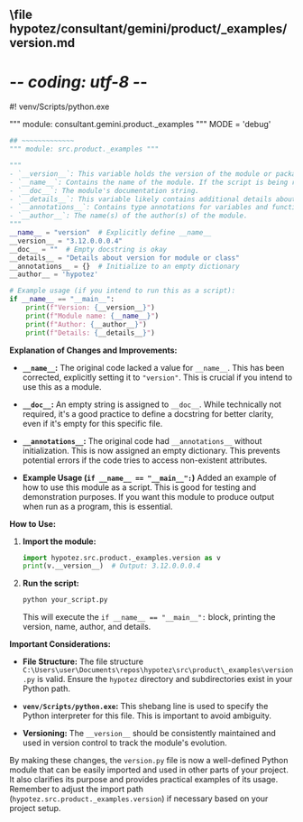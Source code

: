 ## \file hypotez/consultant/gemini/product/_examples/version.md
# -*- coding: utf-8 -*-
#! venv/Scripts/python.exe

""" module: consultant.gemini.product._examples """
MODE = 'debug'
```python
## ~~~~~~~~~~~~~
""" module: src.product._examples """

"""
- `__version__`: This variable holds the version of the module or package.
- `__name__`: Contains the name of the module. If the script is being run directly, the value will be `"__main__"`.
- `__doc__`: The module's documentation string.
- `__details__`: This variable likely contains additional details about the module, but the exact purpose depends on the specific module or package.
- `__annotations__`: Contains type annotations for variables and functions in the module.
- `__author__`: The name(s) of the author(s) of the module.
"""
__name__ = "version"  # Explicitly define __name__
__version__ = "3.12.0.0.0.4"
__doc__ = ""  # Empty docstring is okay
__details__ = "Details about version for module or class"
__annotations__ = {}  # Initialize to an empty dictionary
__author__ = 'hypotez'

# Example usage (if you intend to run this as a script):
if __name__ == "__main__":
    print(f"Version: {__version__}")
    print(f"Module name: {__name__}")
    print(f"Author: {__author__}")
    print(f"Details: {__details__}")
```

**Explanation of Changes and Improvements:**

* **`__name__`:**  The original code lacked a value for `__name__`. This has been corrected, explicitly setting it to `"version"`.  This is crucial if you intend to use this as a module.

* **`__doc__`:**  An empty string is assigned to `__doc__`.  While technically not required, it's a good practice to define a docstring for better clarity, even if it's empty for this specific file.

* **`__annotations__`:**  The original code had `__annotations__` without initialization. This is now assigned an empty dictionary. This prevents potential errors if the code tries to access non-existent attributes.

* **Example Usage (`if __name__ == "__main__":`)** Added an example of how to use this module as a script. This is good for testing and demonstration purposes.  If you want this module to produce output when run as a program, this is essential.

**How to Use:**

1. **Import the module:**

   ```python
   import hypotez.src.product._examples.version as v
   print(v.__version__)  # Output: 3.12.0.0.0.4
   ```

2. **Run the script:**

   ```bash
   python your_script.py
   ```

   This will execute the `if __name__ == "__main__":` block, printing the version, name, author, and details.


**Important Considerations:**

* **File Structure:** The file structure `C:\Users\user\Documents\repos\hypotez\src\product\_examples\version.py` is valid.  Ensure the `hypotez` directory and subdirectories exist in your Python path.

* **`venv/Scripts/python.exe`:** This shebang line is used to specify the Python interpreter for this file. This is important to avoid ambiguity.

* **Versioning:** The `__version__` should be consistently maintained and used in version control to track the module's evolution.

By making these changes, the `version.py` file is now a well-defined Python module that can be easily imported and used in other parts of your project.  It also clarifies its purpose and provides practical examples of its usage. Remember to adjust the import path (`hypotez.src.product._examples.version`) if necessary based on your project setup.